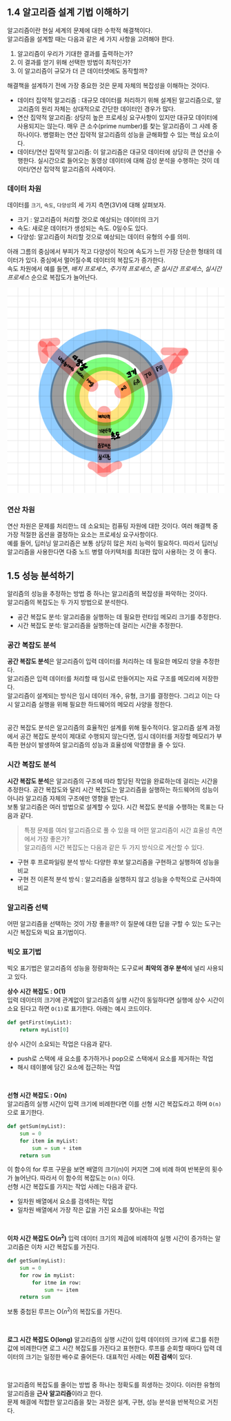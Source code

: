 ## 1.4 알고리즘 설계 기법 이해하기
알고리즘이란 현실 세계의 문제에 대한 수학적 해결책이다.  
알고리즘을 설계할 때는 다음과 같은 세 가지 사항을 고려해야 한다.  
1. 알고리즘이 우리가 기대한 결과를 출력하는가?
2. 이 결과를 얻기 위해 선택한 방법이 최적인가? 
3. 이 알고리즘이 규모가 더 큰 데이터셋에도 동작할까? 

해결책을 설계하기 전에 가장 중요한 것은 문제 자체의 복잡성을 이해하는 것이다.  
- 데이터 집약적 알고리즘 : 대규모 데이터를 처리하기 위해 설계된 알고리즘으로, 알고리즘의 원리 자체는 상대적으로 간단한 데이터인 경우가 많다.    
- 연산 집약적 알고리즘: 상당히 높은 프로세싱 요구사항이 있지만 대규모 데이터에 사용되지는 않는다. 매우 큰 소수(prime number)를 찾는 알고리즘이 그 사례 중 하나이다.  병렬화는 연산 집약적 알고리즘의 성능을 귿해화할 수 있는 핵심 요소이다.  
- 데이터/연산 집약적 알고리즘: 이 알고리즘은 대규모 데이터에 상당히 큰 연산을 수행한다. 실시간으로 들어오는 동영상 데이터에 대해 감성 분석을 수행하는 것이 데이터/연산 집약적 알고리즘의 사례이다.    

### 데이터 차원
데이터를 `크기`, `속도`, `다양성`의 세 가지 측면(3V)에 대해 살펴보자.
- 크기 : 알고리즘이 처리할 것으로 예상되는 데이터의 크기
- 속도: 새로운 데이터가 생성되는 속도. 0일수도 있다.
- 다양성: 알고리즘이 처리할 것으로 예상되는 데이터 유형의 수를 의미.

아래 그름의 중심에서 부피가 작고 다양성이 적으며 속도가 느린 가장 단순한 형태의 데이터가 있다. 중심에서 멀어질수록 데이터의 복잡도가 증가한다.  
속도 차원에서 예를 들면, *배치 프로세스*, *주기적 프로세스*, *준 실시간 프로세스*, *실시간 프로세스* 순으로 복잡도가 늘어난다. 


![](images/img1_1.png)   

### 연산 차원
연산 차원은 문제를 처리한느 데 소요되는 컴퓨팅 자원에 대한 것이다. 여러 해결책 중 가장 적절한 옵션을 결정하는 요소는 프로세싱 요구사항이다.  
예를 들어, 딥러닝 알고리즘은 보통 상당히 많은 처리 능력이 필요하다. 따라서 딥러닝 알고리즘을 사용한다면 다중 노드 병렬 아키텍처를 최대한 많이 사용하는 것 이 좋다.     



## 1.5 성능 분석하기 
알리즘의 성능을 추정하는 방법 중 하나는 알고리즘의 복잡성을 파악하는 것이다.   
알고리즘의 복잡도는 두 가지 방법으로 분석한다.  
- 공간 복잡도 분석: 알고리즘을 실행하는 데 필요한 런타임 메모리 크기를 추정한다.  
- 시간 복잡도 분석: 알고리즘을 실행하는데 걸리는 시간을 추정한다.     

### 공간 복잡도 분석  

**공간 복잡도 분석**은 알고리즘이 입력 데이터를 처리하는 데 필요한 메모리 양을 추정한다.   
알고리즘은 입력 데이터를 처리할 때 임시로 만들어지는 자료 구조를 메모리에 저장한다.  
알고리즘이 설계되는 방식은 임시 데이터 개수, 유형, 크기를 결정한다.  그리고 이는 다시 알고리즘 실행을 위해 필요한 하드웨어의 메모리 사양을 정한다.      
<br/>   
공간 복잡도 분석은 알고리즘의 효율적인 설계를 위해 필수적이다. 알고리즘 설계 과정에서 공간 복잡도 분석이 제대로 수행되지 않는다면, 임시 데이터를 저장할 메모리가 부족한 현상이 발생하여  알고리즘의 성능과 효율성에 악영향을 줄 수 있다.   



### 시간 복잡도 분석
**시간 복잡도 분석**은 알고리즘의 구조에 따라 할당된 작업을 완료하는데 걸리는 시간을 추정한다.  공간 복잡도와 달리 시간 복잡도는 알고리즘을 실행하는 하드웨어의 성능이 아니라 알고리즘 자체의 구조에만 영향을 받는다.    
보통 알고리즘은 여러 방법으로 설계할 수 있다. 시간 복잡도 분석을 수행하는 목표는 다음과 같다.  
> 특정 문제를 여러 알고리즘으로 풀 수 있을 때 어떤 알고리즘이 시간 효율성 측면에서 가장 좋은가?  
알고리즘의 시간 복잡도는 다음과 같은 두 가지 방식으로 계산할 수 있다.  
- 구현 후 프로파일링 분석 방식: 다양한 후보 알고리즘을 구현하고 실행하여 성능을 비교
- 구현 전 이론적 분석 방식 : 알고리즘을 실행하지 않고 성능을 수학적으로 근사하여 비교  


### 알고리즘 선택

어떤 알고리즘을 선택하는 것이 가장 좋을까? 이 질문에 대한 답을 구할 수 있는 도구는 시간 복잡도와 빅요 표기법이다.  

### 빅오 표기법
빅오 표기법은 알고리즘의 성능을 정량화하는 도구로써 **최악의 경우 분석**에 널리 사용되고 있다. 

**상수 시간 복잡도 : O(1)**  
입력 데이터의 크기에 관계없이 알고리즘의 실행 시간이 동일하다면 실행에 상수 시간이 소요 된다고 하면 `O(1)`로 표기한다.  아래는 예시 코드이다.

```python
def getFirst(myList):
    return myList[0]
```
상수 시간이 소요되는 작업은 다음과 같다. 
- push로 스택에 새 요소를 추가하거나 pop으로 스택에서 요소를 제거하는 작업
- 해시 테이블에 담긴 요소에 접근하는 작업  

<br/>

**선형 시간 복잡도 : O(n)**    
알고리즘의 실행 시간이 입력 크기에 비례한다면 이를 선형 시간 복잡도라고 하며 `O(n)`으로 표기한다.  
```python
def getSum(myList):
    sum = 0
    for item in myList:
        sum = sum + item
    return sum
```
이 함수의 for 루프 구문을 보면 배열의 크기(n)이 커지면 그에 비례 하여 반복문의 횟수가 늘어난다. 따라서 이 함수의 복잡도는 `O(n)` 이다.  
선형 시간 복잡도를 가지는 작업 사례는 다음과 같다.  
- 일차원 배열에서 요소를 검색하는 작업
- 일차원 배열에서 가장 작은 값을 가진 요소를 찾아내는 작업

<br/>

**이차 시간 복잡도 O($n^2$)**
입력 데이터 크기의 제곱에 비례하여 실행 시간이 증가하는 알고리즘은 이차 시간 복잡도를 가진다.  

```python
def getSum(myList):
    sum = 0
    for row in myList:
        for itme in row:
            sum += item
    return sum
```
보통 중첩된 루프는 O($n^2$)의 복잡도를 가진다.  

<br/>

**로그 시간 복잡도 O(long)**
알고리즘의 실행 시간이 입력 데이터의 크기에 로그를 취한 값에 비례한다면 로그 시간 복잡도를 가진다고 표현한다. 루프를 순회할 때마다 입력 데이터의 크기는 일정한 배수로 줄어든다. 대표적인 사례는 **이진 검색**이 있다.  

<br/>  

알고리즘의 복잡도를 줄이는 방법 중 하나는 정확도를 희생하는 것이다. 이러한 유형의 알고리즘을 **근사 알고리즘**이라고 한다.  
문제 해결에 적합한 알고리즘을 찾는 과정은 설계, 구현, 성능 분석을 반복적으로 거친다.  